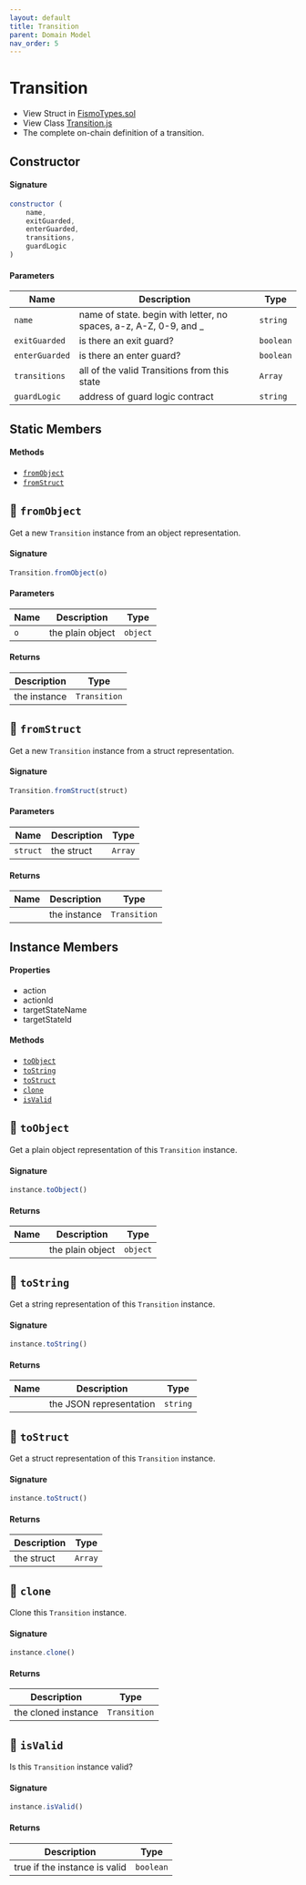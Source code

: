 ```yaml
---
layout: default
title: Transition
parent: Domain Model
nav_order: 5
---
```

# Transition
* View Struct in [FismoTypes.sol](https://github.com/cliffhall/Fismo/blob/main/contracts/domain/FismoTypes.sol#L42)
* View Class [Transition.js](https://github.com/cliffhall/Fismo/blob/main/scripts/domain/entity/Transition.js)
* The complete on-chain definition of a transition.

## Constructor
#### Signature

```javascript
constructor (
    name, 
    exitGuarded, 
    enterGuarded, 
    transitions, 
    guardLogic
)
```

#### Parameters

| Name          | Description                                                       | Type    |
|---------------|-------------------------------------------------------------------|---------|
| `name`          | name of state. begin with letter, no spaces, a-z, A-Z, 0-9, and _ | `string`  |
| `exitGuarded`   | is there an exit guard?                                           | `boolean` |
| `enterGuarded`  | is there an enter guard?                                          | `boolean` |
| `transitions`   | all of the valid Transitions from this state                      | `Array`   |
| `guardLogic`    | address of guard logic contract  | `string`  |

## Static Members
#### Methods
* [`fromObject`](#fromobject)
* [`fromStruct`](#fromstruct)

## 🦠 `fromObject`
Get a new `Transition` instance from an object representation.

#### Signature
```javascript
Transition.fromObject(o)
```
#### Parameters

| Name     | Description      | Type   |
|----------|------------------|--------|
| `o`        | the plain object | `object` | 

#### Returns

| Description       | Type           |
|-------------------|----------------|
| the instance | `Transition` | 

## 🦠 `fromStruct`
Get a new `Transition` instance from a struct representation.

#### Signature
```javascript
Transition.fromStruct(struct)
```
#### Parameters

| Name   | Description | Type  |
|--------|-------------|-------|
| `struct` | the struct  | `Array` | 

#### Returns

| Name    | Description       | Type           |
|---------|-------------------|----------------|
|         | the instance | `Transition` |

## Instance Members
#### Properties
* action
* actionId
* targetStateName
* targetStateId

#### Methods
* [`toObject`](#-toobject)
* [`toString`](#-tostring)
* [`toStruct`](#-tostruct)
* [`clone`](#-clone)
* [`isValid`](#-isvalid)

## 🦠 `toObject`
Get a plain object representation of this `Transition` instance.

#### Signature
```javascript
instance.toObject()
```

#### Returns

| Name    | Description      | Type   |
|---------|------------------|--------|
|         | the plain object | `object` | 

## 🦠 `toString`
Get a string representation of this `Transition` instance.

#### Signature
```javascript
instance.toString()
```

#### Returns

| Name    | Description              | Type   |
|---------|--------------------------|--------|
|         | the JSON representation | `string` | 

## 🦠 `toStruct`
Get a struct representation of this `Transition` instance.

#### Signature
```javascript
instance.toStruct()
```

#### Returns

| Description | Type  |
|-------------|-------|
| the struct  | `Array` | 

## 🦠 `clone`
Clone this `Transition` instance.

#### Signature
```javascript
instance.clone()
```

#### Returns

| Description         | Type           |
|---------------------|----------------|
| the cloned instance | `Transition` | 

## 🦠 `isValid`
Is this `Transition` instance valid?

#### Signature
```javascript
instance.isValid()
```

#### Returns

| Description                   | Type    |
|-------------------------------|---------|
| true if the instance is valid | `boolean` | 
